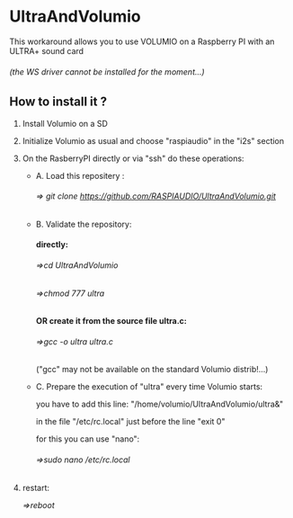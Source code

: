# UltraAndVolumio
This workaround allows you to use VOLUMIO on a Raspberry PI with an ULTRA+ sound card

###### (the  WS driver cannot be installed for the moment...)

## How to install it ?
1. Install Volumio on a SD
2. Initialize Volumio as usual and choose "raspiaudio" in the "i2s" section
3. On the RasberryPI directly or via "ssh" do these operations:
     * A. Load this repositery :
     
        ###### => git clone https://github.com/RASPIAUDIO/UltraAndVolumio.git
     * B. Validate the repository:
     
         #### directly:
         
         ###### =>cd UltraAndVolumio
         
         ###### =>chmod 777 ultra  
      
          #### OR create it from the source file ultra.c:
          
          ###### =>gcc -o ultra ultra.c
          
         ("gcc" may not be available on the standard Volumio distrib!...) 
            
     * C. Prepare the execution of "ultra" every time Volumio starts:
     
          you have to add this line: "/home/volumio/UltraAndVolumio/ultra&"
             
          in the file "/etc/rc.local" just before the line "exit 0"
              
          for this you can use "nano":
              
          ###### =>sudo nano /etc/rc.local
 4. restart:
 
      *=>reboot*
     



